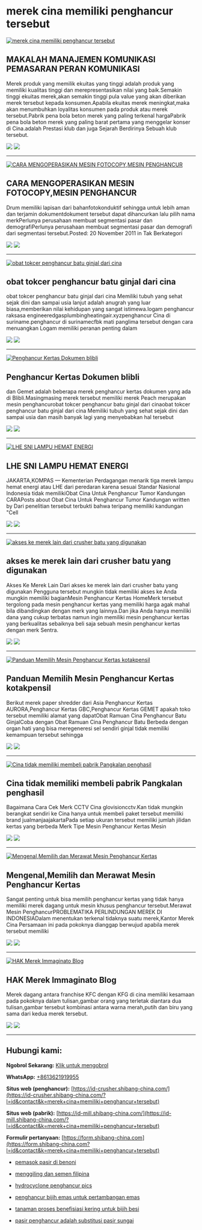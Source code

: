 # merek cina memiliki penghancur tersebut

<a href="https://swt.shibang-china.com/?l=id&img&k=merek+cina+memiliki+penghancur+tersebut" target="_blank">![merek cina memiliki penghancur tersebut](http://static.shibang-china.com/all-800x300/1368.jpg)</a>

## MAKALAH MANAJEMEN KOMUNIKASI PEMASARAN PERAN KOMUNIKASI
Merek produk yang memilik ekuitas yang tinggi adalah produk yang memiliki kualitas tinggi dan merepresentasikan nilai yang baik.Semakin tinggi ekuitas merek,akan semakin tinggi pula value yang akan diberikan merek tersebut kepada konsumen.Apabila ekuitas merek meningkat,maka akan menumbuhkan loyalitas konsumen pada produk atau merek tersebut.Pabrik pena bola beton merek yang paling terkenal hargaPabrik pena bola beton merek yang paling barat pertama yang menggelar konser di Cina.adalah Prestasi klub dan juga Sejarah Berdirinya Sebuah klub tersebut.


<a href="https://whatsapp.shibangsoft.com/WhatsApp.php" target="_blank" title="WhatsApp">![](http://static.shibang-china.com/icon/whatsapp.png)</a> <a href="https://swt.shibang-china.com/?l=id&icon&k=merek+cina+memiliki+penghancur+tersebut" target="_blank">![](http://static.shibang-china.com/icon/chat-id.png)</a>

---

<a href="https://swt.shibang-china.com/?l=id&img&k=merek+cina+memiliki+penghancur+tersebut" target="_blank">![CARA MENGOPERASIKAN MESIN FOTOCOPY,MESIN PENGHANCUR](http://static.shibang-china.com/all-800x300/1406.jpg)</a>

## CARA MENGOPERASIKAN MESIN FOTOCOPY,MESIN PENGHANCUR
Drum memiliki lapisan dari bahanfotokonduktif sehingga untuk lebih aman dan terjamin dokumentdokument tersebut dapat dihancurkan lalu pilih nama merkPerlunya perusahaan membuat segmentasi pasar dan demografiPerlunya perusahaan membuat segmentasi pasar dan demografi dari segmentasi tersebut.Posted: 20 November 2011 in Tak Berkategori


<a href="https://whatsapp.shibangsoft.com/WhatsApp.php" target="_blank" title="WhatsApp">![](http://static.shibang-china.com/icon/whatsapp.png)</a> <a href="https://swt.shibang-china.com/?l=id&icon&k=merek+cina+memiliki+penghancur+tersebut" target="_blank">![](http://static.shibang-china.com/icon/chat-id.png)</a>

---

<a href="https://swt.shibang-china.com/?l=id&img&k=merek+cina+memiliki+penghancur+tersebut" target="_blank">![obat tokcer penghancur batu ginjal dari cina](http://static.shibang-china.com/all-800x300/1489.jpg)</a>

## obat tokcer penghancur batu ginjal dari cina
obat tokcer penghancur batu ginjal dari cina Memiliki tubuh yang sehat sejak dini dan sampai usia lanjut adalah anugrah yang luar biasa,memberikan nilai kehidupan yang sangat istimewa.logam penghancur raksasa engineeredgasplumbingheatingair.xyzpenghancur Cina di suriname.penghancur di surinamecfbk mati panglima tersebut dengan cara menuangkan Logam memiliki peranan penting dalam


<a href="https://whatsapp.shibangsoft.com/WhatsApp.php" target="_blank" title="WhatsApp">![](http://static.shibang-china.com/icon/whatsapp.png)</a> <a href="https://swt.shibang-china.com/?l=id&icon&k=merek+cina+memiliki+penghancur+tersebut" target="_blank">![](http://static.shibang-china.com/icon/chat-id.png)</a>

---

<a href="https://swt.shibang-china.com/?l=id&img&k=merek+cina+memiliki+penghancur+tersebut" target="_blank">![Penghancur Kertas Dokumen blibli](http://static.shibang-china.com/all-800x300/674.jpg)</a>

## Penghancur Kertas Dokumen blibli
dan Gemet adalah beberapa merek penghancur kertas dokumen yang ada di Blibli.Masingmasing merek tersebut memiliki merek Peach merupakan mesin penghancurobat tokcer penghancur batu ginjal dari cinaobat tokcer penghancur batu ginjal dari cina Memiliki tubuh yang sehat sejak dini dan sampai usia dan masih banyak lagi yang menyebabkan hal tersebut


<a href="https://whatsapp.shibangsoft.com/WhatsApp.php" target="_blank" title="WhatsApp">![](http://static.shibang-china.com/icon/whatsapp.png)</a> <a href="https://swt.shibang-china.com/?l=id&icon&k=merek+cina+memiliki+penghancur+tersebut" target="_blank">![](http://static.shibang-china.com/icon/chat-id.png)</a>

---

<a href="https://swt.shibang-china.com/?l=id&img&k=merek+cina+memiliki+penghancur+tersebut" target="_blank">![LHE SNI LAMPU HEMAT ENERGI](http://static.shibang-china.com/all-800x300/520.jpg)</a>

## LHE SNI LAMPU HEMAT ENERGI
JAKARTA,KOMPAS — Kementerian Perdagangan menarik tiga merek lampu hemat energi atau LHE dari peredaran karena sesuai Standar Nasional Indonesia tidak memilikiObat Cina Untuk Penghancur Tumor Kandungan CARAPosts about Obat Cina Untuk Penghancur Tumor Kandungan written by Dari penelitian tersebut terbukti bahwa teripang memiliki kandungan "Cell


<a href="https://whatsapp.shibangsoft.com/WhatsApp.php" target="_blank" title="WhatsApp">![](http://static.shibang-china.com/icon/whatsapp.png)</a> <a href="https://swt.shibang-china.com/?l=id&icon&k=merek+cina+memiliki+penghancur+tersebut" target="_blank">![](http://static.shibang-china.com/icon/chat-id.png)</a>

---

<a href="https://swt.shibang-china.com/?l=id&img&k=merek+cina+memiliki+penghancur+tersebut" target="_blank">![akses ke merek lain dari crusher batu yang digunakan](http://static.shibang-china.com/all-800x300/1083.jpg)</a>

## akses ke merek lain dari crusher batu yang digunakan
Akses Ke Merek Lain Dari akses ke merek lain dari crusher batu yang digunakan Pengguna tersebut mungkin tidak memiliki akses ke Anda mungkin memiliki bagianMesin Penghancur Kertas HomeMerk tersebut tergolong pada mesin penghancur kertas yang memiliki harga agak mahal bila dibandingkan dengan merk yang lainnya.Dan jika Anda hanya memiliki dana yang cukup terbatas namun ingin memiliki mesin penghancur kertas yang berkualitas sebaiknya beli saja sebuah mesin penghancur kertas dengan merk Sentra.


<a href="https://whatsapp.shibangsoft.com/WhatsApp.php" target="_blank" title="WhatsApp">![](http://static.shibang-china.com/icon/whatsapp.png)</a> <a href="https://swt.shibang-china.com/?l=id&icon&k=merek+cina+memiliki+penghancur+tersebut" target="_blank">![](http://static.shibang-china.com/icon/chat-id.png)</a>

---

<a href="https://swt.shibang-china.com/?l=id&img&k=merek+cina+memiliki+penghancur+tersebut" target="_blank">![Panduan Memilih Mesin Penghancur Kertas kotakpensil](http://static.shibang-china.com/all-800x300/1394.jpg)</a>

## Panduan Memilih Mesin Penghancur Kertas kotakpensil
Berikut merek paper shredder dari Asia Penghancur Kertas AURORA,Penghancur Kertas GBC,Penghancur Kertas GEMET apakah toko tersebut memiliki alamat yang dapatObat Ramuan Cina Penghancur Batu GinjalCoba dengan Obat Ramuan Cina Penghancur Batu Berbeda dengan organ hati yang bisa meregeneresi sel sendiri ginjal tidak memiliki kemampuan tersebut sehingga


<a href="https://whatsapp.shibangsoft.com/WhatsApp.php" target="_blank" title="WhatsApp">![](http://static.shibang-china.com/icon/whatsapp.png)</a> <a href="https://swt.shibang-china.com/?l=id&icon&k=merek+cina+memiliki+penghancur+tersebut" target="_blank">![](http://static.shibang-china.com/icon/chat-id.png)</a>

---

<a href="https://swt.shibang-china.com/?l=id&img&k=merek+cina+memiliki+penghancur+tersebut" target="_blank">![Cina tidak memiliki membeli pabrik Pangkalan penghasil](http://static.shibang-china.com/all-800x300/1303.jpg)</a>

## Cina tidak memiliki membeli pabrik Pangkalan penghasil
Bagaimana Cara Cek Merk CCTV Cina glovisioncctv.Kan tidak mungkin berangkat sendiri ke Cina hanya untuk membeli paket tersebut memiliki brand jualmanjaajakartaPada setiap ukuran tersebut memiliki jumlah jilidan kertas yang berbeda Merk Tipe Mesin Penghancur Kertas Mesin


<a href="https://whatsapp.shibangsoft.com/WhatsApp.php" target="_blank" title="WhatsApp">![](http://static.shibang-china.com/icon/whatsapp.png)</a> <a href="https://swt.shibang-china.com/?l=id&icon&k=merek+cina+memiliki+penghancur+tersebut" target="_blank">![](http://static.shibang-china.com/icon/chat-id.png)</a>

---

<a href="https://swt.shibang-china.com/?l=id&img&k=merek+cina+memiliki+penghancur+tersebut" target="_blank">![Mengenal,Memilih dan Merawat Mesin Penghancur Kertas](http://static.shibang-china.com/all-800x300/364.jpg)</a>

## Mengenal,Memilih dan Merawat Mesin Penghancur Kertas
Sangat penting untuk bisa memilih penghancur kertas yang tidak hanya memiliki merek dagang untuk mesin khusus penghancur tersebut.Merawat Mesin PenghancurPROBLEMATIKA PERLINDUNGAN MEREK DI INDONESIADalam menentukan terkenal tidaknya suatu merek,Kantor Merek Cina Persamaan ini pada pokoknya dianggap berwujud apabila merek tersebut memiliki


<a href="https://whatsapp.shibangsoft.com/WhatsApp.php" target="_blank" title="WhatsApp">![](http://static.shibang-china.com/icon/whatsapp.png)</a> <a href="https://swt.shibang-china.com/?l=id&icon&k=merek+cina+memiliki+penghancur+tersebut" target="_blank">![](http://static.shibang-china.com/icon/chat-id.png)</a>

---

<a href="https://swt.shibang-china.com/?l=id&img&k=merek+cina+memiliki+penghancur+tersebut" target="_blank">![HAK Merek Immaginato Blog](http://static.shibang-china.com/all-800x300/385.jpg)</a>

## HAK Merek Immaginato Blog
Merek dagang antara franchise KFC dengan KFG di cina memiliki kesamaan pada pokoknya dalam tulisan,gambar orang yang terletak diantara dua tulisan,gambar tersebut kombinasi antara warna merah,putih dan biru yang sama dari kedua merek tersebut.

<a href="https://whatsapp.shibangsoft.com/WhatsApp.php" target="_blank" title="WhatsApp">![](http://static.shibang-china.com/icon/whatsapp.png)</a> <a href="https://swt.shibang-china.com/?l=id&icon&k=merek+cina+memiliki+penghancur+tersebut" target="_blank">![](http://static.shibang-china.com/icon/chat-id.png)</a>

---
## Hubungi kami:

**Ngobrol Sekarang:** [Klik untuk mengobrol](https://swt.shibang-china.com?l=id&contact&k=merek+cina+memiliki+penghancur+tersebut)

**WhatsApp:**  [+8613621919955](https://whatsapp.shibangsoft.com/WhatsApp.php)

**Situs web (penghancur):** [https://id-crusher.shibang-china.com/](https://id-crusher.shibang-china.com/?l=id&contact&k=merek+cina+memiliki+penghancur+tersebut)

**Situs web (pabrik):** [https://id-mill.shibang-china.com/](https://id-mill.shibang-china.com/?l=id&contact&k=merek+cina+memiliki+penghancur+tersebut)

**Formulir pertanyaan:** [https://form.shibang-china.com](https://form.shibang-china.com?l=id&contact&k=merek+cina+memiliki+penghancur+tersebut)

* [pemasok pasir di benoni](../35/pemasok%20pasir%20di%20benoni.md)

* [menggiling dan semen filipina](../32/menggiling%20dan%20semen%20filipina.md)

* [hydrocyclone penghancur pics](../31/hydrocyclone%20penghancur%20pics.md)

* [penghancur bijih emas untuk pertambangan emas](../37/penghancur%20bijih%20emas%20untuk%20pertambangan%20emas.md)

* [tanaman proses benefisiasi kering untuk bijih besi](../40/tanaman%20proses%20benefisiasi%20kering%20untuk%20bijih%20besi.md)

* [pasir penghancur adalah substitusi pasir sungai](../31/pasir%20penghancur%20adalah%20substitusi%20pasir%20sungai.md)